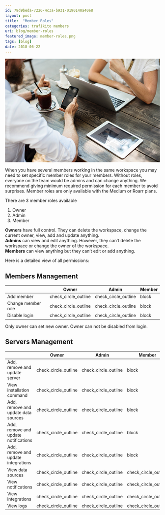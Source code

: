 ```yaml
---
id: 79d9beda-7226-4c3a-b931-0190140a40e8
layout: post
title:  "Member Roles"
categories: trafikito members
uri: blog/member-roles
featured_image: member-roles.png
tags: [blog]
date: 2018-06-22
---
```


![Member roles](../assets/img/blog/member-roles.png)


When you have several members working in the same workspace you may need to set specific member roles for your members. Without roles, everyone on the team would be admins and can change anything. We recommend giving minimum required permission for each member to avoid surprises. Member roles are only available with the Medium or Roarr plans.

<!--more-->

There are 3 member roles available

1.  Owner
2.  Admin
3.  Member

**Owners** have full control. They can delete the workspace, change the current owner, view, add and update anything.  
**Admins** can view and edit anything. However, they can’t delete the workspace or change the owner of the workspace.  
**Members** can view anything but they can’t edit or add anything.

Here is a detailed view of all permissions:


Members Management
----------------

|    |Owner|Admin|Member
|----|----|-----|----|
|Add member|<icon color='green'>check_circle_outline</icon>|<icon color='green'>check_circle_outline</icon>|<icon color='red'>block</icon>|
|Change member role|<icon color='green'>check_circle_outline</icon>|<icon color='green'>check_circle_outline</icon>|<icon color='red'>block</icon>|
|Disable login|<icon color='green'>check_circle_outline</icon>|<icon color='green'>check_circle_outline</icon>|<icon color='red'>block</icon>|

<info>Only owner can set new owner. Owner can not be disabled from login.</info>


Servers Management
----------------

|    |Owner|Admin|Member
|----|----|-----|----|
|Add, remove and update server|<icon color='green'>check_circle_outline</icon>|<icon color='green'>check_circle_outline</icon>|<icon color='red'>block</icon>|
|View installation command|<icon color='green'>check_circle_outline</icon>|<icon color='green'>check_circle_outline</icon>|<icon color='red'>block</icon>|
|Add, remove and update data sources|<icon color='green'>check_circle_outline</icon>|<icon color='green'>check_circle_outline</icon>|<icon color='red'>block</icon>|
|Add, remove and update notifications|<icon color='green'>check_circle_outline</icon>|<icon color='green'>check_circle_outline</icon>|<icon color='red'>block</icon>|
|Add, remove and update integrations|<icon color='green'>check_circle_outline</icon>|<icon color='green'>check_circle_outline</icon>|<icon color='red'>block</icon>|
|View data sources|<icon color='green'>check_circle_outline</icon>|<icon color='green'>check_circle_outline</icon>|<icon color='green'>check_circle_outline</icon>|
|View notifications|<icon color='green'>check_circle_outline</icon>|<icon color='green'>check_circle_outline</icon>|<icon color='green'>check_circle_outline</icon>|
|View integrations|<icon color='green'>check_circle_outline</icon>|<icon color='green'>check_circle_outline</icon>|<icon color='green'>check_circle_outline</icon>|
|View logs|<icon color='green'>check_circle_outline</icon>|<icon color='green'>check_circle_outline</icon>|<icon color='green'>check_circle_outline</icon>|
